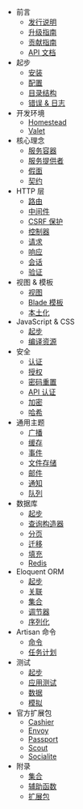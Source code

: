 - 前言
    - [发行说明](/docs/{{language}}/{{version}}/releases)
    - [升级指南](/docs/{{language}}/{{version}}/upgrade)
    - [贡献指南](/docs/{{language}}/{{version}}/contributions)
    - [API 文档](/api/{{version}})
- 起步
    - [安装](/docs/{{language}}/{{version}}/installation)
    - [配置](/docs/{{language}}/{{version}}/configuration)
    - [目录结构](/docs/{{language}}/{{version}}/structure)
    - [错误 & 日志](/docs/{{language}}/{{version}}/errors)
- 开发环境
    - [Homestead](/docs/{{language}}/{{version}}/homestead)
    - [Valet](/docs/{{language}}/{{version}}/valet)
- 核心理念
    - [服务容器](/docs/{{language}}/{{version}}/container)
    - [服务提供者](/docs/{{language}}/{{version}}/providers)
    - [假面](/docs/{{language}}/{{version}}/facades)
    - [契约](/docs/{{language}}/{{version}}/contracts)
- HTTP 层
    - [路由](/docs/{{language}}/{{version}}/routing)
    - [中间件](/docs/{{language}}/{{version}}/middleware)
    - [CSRF 保护](/docs/{{language}}/{{version}}/csrf)
    - [控制器](/docs/{{language}}/{{version}}/controllers)
    - [请求](/docs/{{language}}/{{version}}/requests)
    - [响应](/docs/{{language}}/{{version}}/responses)
    - [会话](/docs/{{language}}/{{version}}/session)
    - [验证](/docs/{{language}}/{{version}}/validation)
- 视图 & 模板
    - [视图](/docs/{{language}}/{{version}}/views)
    - [Blade 模板](/docs/{{language}}/{{version}}/blade)
    - [本土化](/docs/{{language}}/{{version}}/localization)
- JavaScript & CSS
    - [起步](/docs/{{language}}/{{version}}/frontend)
    - [编译资源](/docs/{{language}}/{{version}}/elixir)
- 安全
    - [认证](/docs/{{language}}/{{version}}/authentication)
    - [授权](/docs/{{language}}/{{version}}/authorization)
    - [密码重置](/docs/{{language}}/{{version}}/passwords)
    - [API 认证](/docs/{{language}}/{{version}}/passport)
    - [加密](/docs/{{language}}/{{version}}/encryption)
    - [哈希](/docs/{{language}}/{{version}}/hashing)
- 通用主题
    - [广播](/docs/{{language}}/{{version}}/broadcasting)
    - [缓存](/docs/{{language}}/{{version}}/cache)
    - [事件](/docs/{{language}}/{{version}}/events)
    - [文件存储](/docs/{{language}}/{{version}}/filesystem)
    - [邮件](/docs/{{language}}/{{version}}/mail)
    - [通知](/docs/{{language}}/{{version}}/notifications)
    - [队列](/docs/{{language}}/{{version}}/queues)
- 数据库
    - [起步](/docs/{{language}}/{{version}}/database)
    - [查询构造器](/docs/{{language}}/{{version}}/queries)
    - [分页](/docs/{{language}}/{{version}}/pagination)
    - [迁移](/docs/{{language}}/{{version}}/migrations)
    - [填充](/docs/{{language}}/{{version}}/seeding)
    - [Redis](/docs/{{language}}/{{version}}/redis)
- Eloquent ORM
    - [起步](/docs/{{language}}/{{version}}/eloquent)
    - [关联](/docs/{{language}}/{{version}}/eloquent-relationships)
    - [集合](/docs/{{language}}/{{version}}/eloquent-collections)
    - [调节器](/docs/{{language}}/{{version}}/eloquent-mutators)
    - [序列化](/docs/{{language}}/{{version}}/eloquent-serialization)
- Artisan 命令
    - [命令](/docs/{{language}}/{{version}}/artisan)
    - [任务计划](/docs/{{language}}/{{version}}/scheduling)
- 测试
    - [起步](/docs/{{language}}/{{version}}/testing)
    - [应用测试](/docs/{{language}}/{{version}}/application-testing)
    - [数据](/docs/{{language}}/{{version}}/database-testing)
    - [模拟](/docs/{{language}}/{{version}}/mocking)
- 官方扩展包
    - [Cashier](/docs/{{language}}/{{version}}/billing)
    - [Envoy](/docs/{{language}}/{{version}}/envoy)
    - [Passport](/docs/{{language}}/{{version}}/passport)
    - [Scout](/docs/{{language}}/{{version}}/scout)
    - [Socialite](https://github.com/laravel/socialite)
- 附录
    - [集合](/docs/{{language}}/{{version}}/collections)
    - [辅助函数](/docs/{{language}}/{{version}}/helpers)
    - [扩展包](/docs/{{language}}/{{version}}/packages)
